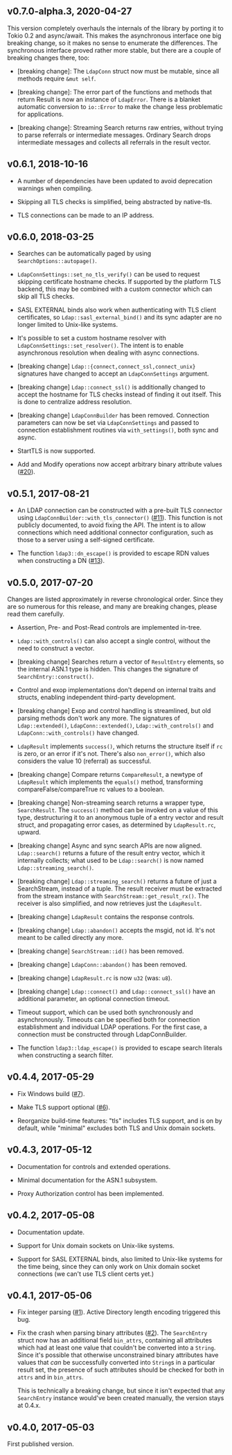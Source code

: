 ## v0.7.0-alpha.3, 2020-04-27

This version completely overhauls the internals of the
library by porting it to Tokio 0.2 and async/await. This
makes the asynchronous interface one big breaking change,
so it makes no sense to enumerate the differences. The
synchronous interface proved rather more stable, but there
are a couple of breaking changes there, too:

* [breaking change]: The `LdapConn` struct now must be mutable,
  since all methods require `&mut self`.

* [breaking change]: The error part of the functions and methods
  that return Result is now an instance of `LdapError`. There is
  a blanket automatic conversion to `io::Error` to make the change
  less problematic for applications.

* [breaking change]: Streaming Search returns raw entries, without
  trying to parse referrals or intermediate messages. Ordinary
  Search drops intermediate messages and collects all referrals
  in the result vector.

## v0.6.1, 2018-10-16

* A number of dependencies have been updated to avoid
  deprecation warnings when compiling.

* Skipping all TLS checks is simplified, being abstracted
  by native-tls.

* TLS connections can be made to an IP address.

## v0.6.0, 2018-03-25

* Searches can be automatically paged by using
  `SearchOptions::autopage()`.

* `LdapConnSettings::set_no_tls_verify()` can be used to
  request skipping certificate hostname checks. If supported
  by the platform TLS backend, this may be combined with a
  custom connector which can skip all TLS checks.

* SASL EXTERNAL binds also work when authenticating with TLS
  client certificates, so `Ldap::sasl_external_bind()` and its
  sync adapter are no longer limited to Unix-like systems.

* It's possible to set a custom hostname resolver with
  `LdapConnSettings::set_resolver()`. The intent is to enable
  asynchronous resolution when dealing with async connections.

* [breaking change] `Ldap::{connect,connect_ssl,connect_unix}`
  signatures have changed to accept an `LdapConnSettings` argument.

* [breaking change] `Ldap::connect_ssl()` is additionally changed
  to accept the hostname for TLS checks instead of finding it out
  itself. This is done to centralize address resolution.

* [breaking change] `LdapConnBuilder` has been removed. Connection
  parameters can now be set via `LdapConnSettings` and passed to
  connection establishment routines via `with_settings()`, both
  sync and async.

* StartTLS is now supported.

* Add and Modify operations now accept arbitrary binary attribute
  values ([#20](https://github.com/inejge/ldap3/issues/20)).

## v0.5.1, 2017-08-21

* An LDAP connection can be constructed with a pre-built TLS connector
  using `LdapConnBuilder::with_tls_connector()`
  ([#11](https://github.com/inejge/ldap3/pull/11)). This function is not
  publicly documented, to avoid fixing the API. The intent is to allow
  connections which need additional connector configuration, such as
  those to a server using a self-signed certificate.

* The function `ldap3::dn_escape()` is provided to escape RDN values
  when constructing a DN ([#13](https://github.com/inejge/ldap3/pull/13)).

## v0.5.0, 2017-07-20

Changes are listed approximately in reverse chronological order. Since they
are so numerous for this release, and many are breaking changes, please
read them carefully.

* Assertion, Pre- and Post-Read controls are implemented in-tree.

* `Ldap::with_controls()` can also accept a single control, without the
  need to construct a vector.

* [breaking change] Searches return a vector of `ResultEntry` elements, so
  the internal ASN.1 type is hidden. This changes the signature of
  `SearchEntry::construct()`.

* Control and exop implementations don't depend on internal traits and
  structs, enabling independent third-party development.

* [breaking change] Exop and control handling is streamlined, but old parsing
  methods don't work any more. The signatures of `Ldap::extended()`,
  `LdapConn::extended()`, `Ldap::with_controls()` and `LdapConn::with_controls()`
  have changed.

* `LdapResult` implements `success()`, which returns the structure itself if
   `rc` is zero, or an error if it's not. There's also `non_error()`, which
   also considers the value 10 (referral) as successful.

* [breaking change] Compare returns `CompareResult`, a newtype of `LdapResult`
  which implements the `equals()` method, transforming compareFalse/compareTrue
  rc values to a boolean.

* [breaking change] Non-streaming search returns a wrapper type, `SearchResult`.
  The `success()` method can be invoked on a value of this type, destructuring
  it to an anonymous tuple of a entry vector and result struct, and propagating
  error cases, as determined by `LdapResult.rc`, upward.

* [breaking change] Async and sync search APIs are now aligned. `Ldap::search()`
  returns a future of the result entry vector, which it internally collects; what
  used to be `Ldap::search()` is now named `Ldap::streaming_search()`.

* [breaking change] `Ldap::streaming_search()` returns a future of just a SearchStream,
  instead of a tuple. The result receiver must be extracted from the stream
  instance with `SearchStream::get_result_rx()`. The receiver is also simplified,
  and now retrieves just the `LdapResult`.

* [breaking change] `LdapResult` contains the response controls.

* [breaking change] `Ldap::abandon()` accepts the msgid, not id.
  It's not meant to be called directly any more.

* [breaking change] `SearchStream::id()` has been removed.

* [breaking change] `LdapConn::abandon()` has been removed.

* [breaking change] `LdapResult.rc` is now `u32` (was: `u8`).

* [breaking change] `Ldap::connect()` and `Ldap::connect_ssl()` have an additional
  parameter, an optional connection timeout.

* Timeout support, which can be used both synchronously and asynchronously.
  Timeouts can be specified both for connection establishment and individual
  LDAP operations. For the first case, a connection must be constructed
  through LdapConnBuilder.

* The function `ldap3::ldap_escape()` is provided to escape search literals when
  constructing a search filter.

## v0.4.4, 2017-05-29

* Fix Windows build ([#7](https://github.com/inejge/ldap3/pull/7)).

* Make TLS support optional ([#6](https://github.com/inejge/ldap3/pull/6)).

* Reorganize build-time features: "tls" includes TLS support, and is on
  by default, while "minimal" excludes both TLS and Unix domain sockets.

## v0.4.3, 2017-05-12

* Documentation for controls and extended operations.

* Minimal documentation for the ASN.1 subsystem.

* Proxy Authorization control has been implemented.

## v0.4.2, 2017-05-08

* Documentation update.

* Support for Unix domain sockets on Unix-like systems.

* Support for SASL EXTERNAL binds, also limited to Unix-like systems
  for the time being, since they can only work on Unix domain socket
  connections (we can't use TLS client certs yet.)

## v0.4.1, 2017-05-06

* Fix integer parsing ([#1](https://github.com/inejge/ldap3/issues/1)).
  Active Directory length encoding triggered this bug.

* Fix the crash when parsing binary attributes ([#2](https://github.com/inejge/ldap3/issues/2)).
  The `SearchEntry`
  struct now has an additional field `bin_attrs`, containing all attributes
  which had at least one value that couldn't be converted into a `String`.
  Since it's possible that otherwise unconstrained binary attributes have
  values that _can_ be successfully converted into `String`s in a particular
  result set, the presence of such attributes should be checked for both
  in `attrs` and in `bin_attrs`.

  This is technically a breaking change, but since it isn't expected that
  any `SearchEntry` instance would've been created manually, the version
  stays at 0.4.x.

## v0.4.0, 2017-05-03

First published version.
